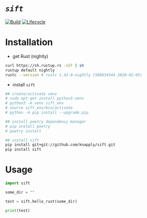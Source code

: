 
# _`sift`_

<!-- badges: start -->
<!-- [![crates.io](https://img.shields.io/crates/v/sift.svg)](https://crates.io/crates/sift) -->
[![Build](https://github.com/knapply/sift/workflows/Rust+Python/badge.svg)](https://github.com/knapply/sift/actions)
[![Lifecycle](https://img.shields.io/badge/lifecycle-experimental-orange.svg)]()
<!-- [![License: GPL v3](https://img.shields.io/badge/License-GPLv3-blue.svg)](https://www.gnu.org/licenses/gpl-3.0) -->
<!-- badges: end -->


# Installation

* get Rust (nightly)

```sh
curl https://sh.rustup.rs -sSf | sh
rustup default nightly
rustc --version # rustc 1.43.0-nightly (58b834344 2020-02-05)
```


* install _`sift`_

```sh
## create/activate venv
# sudo apt-get install python3-venv
# python3 -m venv sift_env
# source sift_env/bin/activate
# python -m pip install --upgrade pip

## install poetry dependency manager
# pip install poetry
# poetry install

## install sift
pip install git+git://github.com/knapply/sift.git
pip install sift
```

# Usage

```python
import sift

some_dir = ""

test = sift.hello_rust(some_dir)

print(test)
```